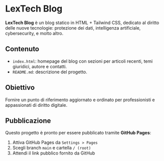 # LexTech Blog

**LexTech Blog** è un blog statico in HTML + Tailwind CSS, dedicato al diritto delle nuove tecnologie: protezione dei dati, intelligenza artificiale, cybersecurity, e molto altro.

## Contenuto

- `index.html`: homepage del blog con sezioni per articoli recenti, temi giuridici, autore e contatti.
- `README.md`: descrizione del progetto.

## Obiettivo

Fornire un punto di riferimento aggiornato e ordinato per professionisti e appassionati di diritto digitale.

## Pubblicazione

Questo progetto è pronto per essere pubblicato tramite **GitHub Pages**:
1. Attiva GitHub Pages da `Settings > Pages`
2. Scegli branch `main` e cartella `/ (root)`
3. Attendi il link pubblico fornito da GitHub
